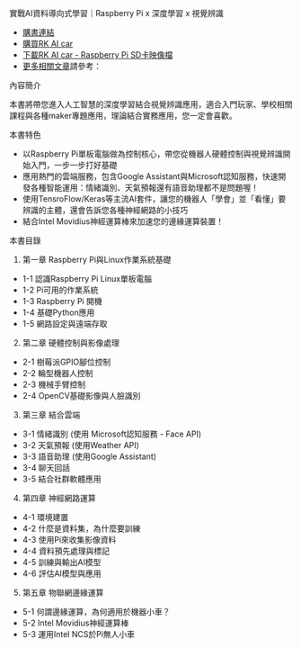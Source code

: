 實戰AI資料導向式學習｜Raspberry Pi x 深度學習 x 視覺辨識

* [購書連結](https://www.robotkingdom.com.tw/product/isbn_9789865021573/)
* [購買RK AI car](https://www.robotkingdom.com.tw/product/rkaicar-ncs/)
* [下載RK AI car - Raspberry Pi SD卡映像檔](https://drive.google.com/open?id=1m90AYBAabztWHaO-ahAH1v810c0QbNlk)
* [更多相關文章](http://blog.cavedu.com/?s=)請參考：

內容簡介

本書將帶您進入人工智慧的深度學習結合視覺辨識應用，適合入門玩家、學校相關課程與各種maker專題應用，理論結合實務應用，您一定會喜歡。

本書特色
* 以Raspberry Pi單板電腦做為控制核心，帶您從機器人硬體控制與視覺辨識開始入門，一步一步打好基礎
* 應用熱門的雲端服務，包含Google Assistant與Microsoft認知服務，快速開發各種智能運用：情緒識別、天氣預報還有語音助理都不是問題喔！
* 使用TensroFlow/Keras等主流AI套件，讓您的機器人「學會」並「看懂」要辨識的主體，還會告訴您各種神經網路的小技巧
* 結合Intel Movidius神經運算棒來加速您的邊緣運算裝置！

本書目錄
1. 第一章	Raspberry Pi與Linux作業系統基礎
+ 1-1	認識Raspberry Pi Linux單板電腦
+ 1-2	Pi可用的作業系統
+ 1-3 Raspberry Pi 開機
+ 1-4	基礎Python應用
+ 1-5	網路設定與遠端存取

2. 第二章  硬體控制與影像處理
+ 2-1  樹莓派GPIO腳位控制
+ 2-2  輪型機器人控制
+ 2-3  機械手臂控制
+ 2-4  OpenCV基礎影像與人臉識別

3. 第三章  結合雲端
+ 3-1  情緒識別 (使用 Microsoft認知服務 - Face API)
+ 3-2  天氣預報 (使用Weather API)
+ 3-3  語音助理 (使用Google Assistant)
+ 3-4  聊天回話
+ 3-5  結合社群軟體應用

4. 第四章  神經網路運算
+ 4-1  環境建置
+ 4-2  什麼是資料集，為什麼要訓練
+ 4-3  使用Pi來收集影像資料
+ 4-4  資料預先處理與標記
+ 4-5  訓練與輸出AI模型
+ 4-6  評估AI模型與應用

5. 第五章  物聯網邊緣運算
+ 5-1  何謂邊緣運算，為何適用於機器小車？
+ 5-2  Intel Movidius神經運算棒
+ 5-3  運用Intel NCS於Pi無人小車
